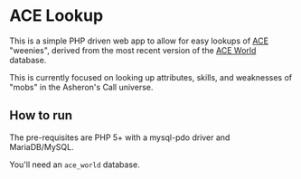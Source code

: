 # ACE Lookup

This is a simple PHP driven web app to allow for easy lookups of [ACE](https://github.com/ACEmulator/ACE) "weenies",
derived from the most recent version of the [ACE World](ttps://github.com/ACEmulator/ACE-World-16PY) database.

This is currently focused on looking up attributes, skills, and weaknesses
of "mobs" in the Asheron's Call universe.

## How to run

The pre-requisites are PHP 5+ with a mysql-pdo driver and MariaDB/MySQL.

You'll need an `ace_world` database.
